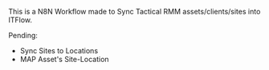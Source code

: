 This is a N8N Workflow made to Sync Tactical RMM assets/clients/sites into ITFlow.

Pending:
- Sync Sites to Locations
- MAP Asset's Site-Location

